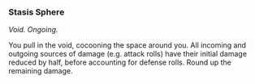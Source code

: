 ### Stasis Sphere
_Void. Ongoing._

You pull in the void, cocooning the space around you. All incoming and outgoing sources of damage (e.g. attack rolls) have their initial damage reduced by half, before accounting for defense rolls. Round up the remaining damage.
